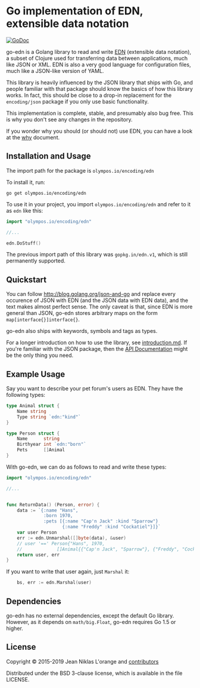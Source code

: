 # Go implementation of EDN, extensible data notation

[![GoDoc](https://godoc.org/olympos.io/encoding/edn?status.svg)](https://godoc.org/olympos.io/encoding/edn)

go-edn is a Golang library to read and write
[EDN](https://github.com/edn-format/edn) (extensible data notation), a subset of
Clojure used for transferring data between applications, much like JSON or XML.
EDN is also a very good language for configuration files, much like a JSON-like
version of YAML.

This library is heavily influenced by the JSON library that ships with Go, and
people familiar with that package should know the basics of how this library
works. In fact, this should be close to a drop-in replacement for the
`encoding/json` package if you only use basic functionality.

This implementation is complete, stable, and presumably also bug free. This
is why you don't see any changes in the repository.

If you wonder why you should (or should not) use EDN, you can have a look at the
[why](docs/why.md) document.

## Installation and Usage

The import path for the package is `olympos.io/encoding/edn`

To install it, run:

```shell
go get olympos.io/encoding/edn
```

To use it in your project, you import `olympos.io/encoding/edn` and refer to it as `edn`
like this:

```go
import "olympos.io/encoding/edn"

//...

edn.DoStuff()
```

The previous import path of this library was `gopkg.in/edn.v1`, which is still
permanently supported.

## Quickstart

You can follow http://blog.golang.org/json-and-go and replace every occurence of
JSON with EDN (and the JSON data with EDN data), and the text makes almost
perfect sense. The only caveat is that, since EDN is more general than JSON, go-edn
stores arbitrary maps on the form `map[interface{}]interface{}`.

go-edn also ships with keywords, symbols and tags as types.

For a longer introduction on how to use the library, see
[introduction.md](docs/introduction.md). If you're familiar with the JSON
package, then the [API Documentation](https://godoc.org/olympos.io/encoding/edn) might
be the only thing you need.

## Example Usage

Say you want to describe your pet forum's users as EDN. They have the following
types:

```go
type Animal struct {
	Name string
	Type string `edn:"kind"`
}

type Person struct {
	Name      string
	Birthyear int `edn:"born"`
	Pets      []Animal
}
```

With go-edn, we can do as follows to read and write these types:

```go
import "olympos.io/encoding/edn"

//...


func ReturnData() (Person, error) {
	data := `{:name "Hans",
              :born 1970,
              :pets [{:name "Cap'n Jack" :kind "Sparrow"}
                     {:name "Freddy" :kind "Cockatiel"}]}`
	var user Person
	err := edn.Unmarshal([]byte(data), &user)
	// user '==' Person{"Hans", 1970,
	//             []Animal{{"Cap'n Jack", "Sparrow"}, {"Freddy", "Cockatiel"}}}
	return user, err
}
```

If you want to write that user again, just `Marshal` it:

```go
	bs, err := edn.Marshal(user)
```

## Dependencies

go-edn has no external dependencies, except the default Go library. However, as
it depends on `math/big.Float`, go-edn requires Go 1.5 or higher.


## License

Copyright © 2015-2019 Jean Niklas L'orange and [contributors](https://github.com/go-edn/edn/graphs/contributors)

Distributed under the BSD 3-clause license, which is available in the file
LICENSE.
